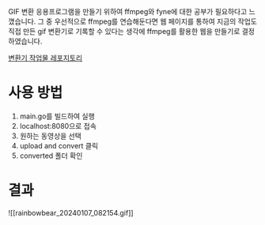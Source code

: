 GIF 변환 응용프로그램을 만들기 위하여 ffmpeg와 fyne에 대한 공부가 필요하다고 느꼈습니다.
그 중 우선적으로 ffmpeg를 연습해둔다면 웹 페이지를 통하여 지금의 작업도 직접 만든 gif 변환기로 기록할 수 있다는 생각에 ffmpeg를 활용한 웹을 만들기로 결정하였습니다.

[변환기 작업물 레포지토리](https://github.com/rainbow96bear/gif_converter/tree/master/web/cmd)

# 사용 방법
1. main.go를 빌드하여 실행
2. localhost:8080으로 접속
3. 원하는 동영상을 선택
4. upload and convert 클릭
5. converted 폴더 확인

# 결과
![[rainbowbear_20240107_082154.gif]]